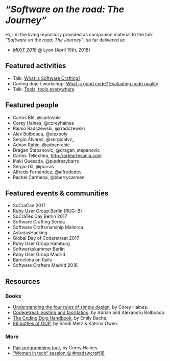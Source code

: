 # *“Software on the road: The Journey”*

Hi, I'm the living repository provided as companion material to the talk *“Software on the road: The Journey”*, so far delivered at:

- *[MiXiT 2018](https://mixitconf.org)* @ Lyon (April 19th, 2018)

## Featured activities

* Talk: [What is Software Crafting?](https://github.com/dcarral/software-crafting)
* Coding dojo / workshop: [What is good code? Evaluating code quality](https://github.com/dcarral/good-code)
* Talk: [Tools, tools everywhere](https://github.com/dcarral/ruby-tools)

## Featured people

- Carlos Blé, @carlosble
- Corey Haines, @coreyhaines
- Raimo Radczewski, @rradczewski
- Alex Bolboaca, @alexboly
- Sergio Álvarez, @sergioalvz_
- Adnan Rahic, @adnanrahic
- Dragan Stepanovic, @dragan_stepanovic
- Carlos Tellechea, http://arteartesania.com
- Iñaki Quesada, @piedresybarro
- Sergio Gil, @porras
- Alfredo Fernández, @alfredodev
- Rachel Carmena, @bberrycarmen

## Featured events & communities

- SoCraCan 2017
- Ruby User Group Berlin (RUG::B)
- SoCraTes Day Berlin 2017
- Software Crafting Serbia
- Software Craftsmanship Mallorca
- AsturiasHacking
- Global Day of Coderetreat 2017
- Ruby User Group Hamburg
- Softwerkskammer Berlin
- Ruby User Group Madrid
- Barcelona on Rails
- Software Crafters Madrid 2018

## Resources

### Books

* [Understanding the four rules of simple design](https://leanpub.com/4rulesofsimpledesign), by Corey Haines.
* [Coderetreat: hosting and facilitating](https://leanpub.com/coderetreat), by Adrian and Alexandru Bolboaca.
* [The Coding Dojo Handbook](https://leanpub.com/codingdojohandbook), by Emily Bache.
* [99 bottles of OOP](https://www.sandimetz.com/99bottles/), by Sandi Metz & Katrina Owen.

### More

* [Pair programming tour](https://vimeo.com/channels/pairprogrammingtour), by Corey Haines.
* [“Women in tech“ session @ #madswcraft18](https://github.com/dcarral/WomenInTech)
